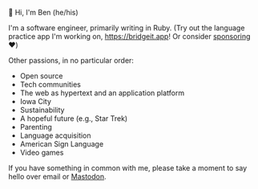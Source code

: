 👋 Hi, I'm Ben (he/his)

I'm a software engineer, primarily writing in Ruby.  (Try out the language practice app I'm working on, https://bridgeit.app!  Or consider [sponsoring](https://buymeacoffee.com/benjaminoakes) ❤️)

Other passions, in no particular order:

- Open source
- Tech communities
- The web as hypertext and an application platform
- Iowa City
- Sustainability
- A hopeful future (e.g., Star Trek)
- Parenting
- Language acquisition
- American Sign Language
- Video games

If you have something in common with me, please take a moment to say hello over email or <a rel="me" href="https://ruby.social/@benjaminoakes">Mastodon</a>.

